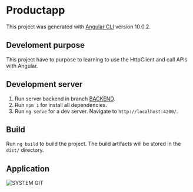 # Productapp

This project was generated with [Angular CLI](https://github.com/angular/angular-cli) version 10.0.2.

## Develoment purpose

This project have to purpose to learning to use the HttpClient and call APIs with Angular.

## Development server

1. Run server backend in branch [BACKEND](https://github.com/PauloMilk/Angular-Http/tree/backend).
2. Run `npm i` for install all dependencies.
3. Run `ng serve` for a dev server. Navigate to `http://localhost:4200/`.

## Build

Run `ng build` to build the project. The build artifacts will be stored in the `dist/` directory.

## Application
![SYSTEM GIT](https://github.com/PauloMilk/Angular-Http/blob/assets/system.gif)

